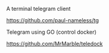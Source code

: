 A terminal telegram client

https://github.com/paul-nameless/tg

Telegram using GO (control docker)

https://github.com/MrMarble/teledock

